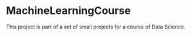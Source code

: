 # MachineLearningCourse
This project is part of a set of small projects for a course of Data Science.
